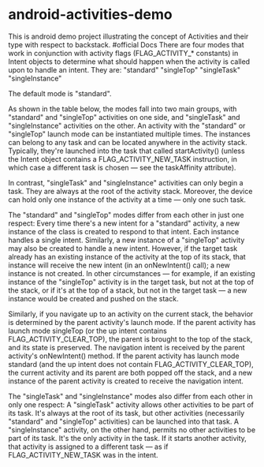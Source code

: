 # android-activities-demo


This is android demo project illustrating the concept of Activities and their type with respect to backstack.
#official Docs
There are four modes that work in conjunction with activity flags (FLAG_ACTIVITY_* constants) in Intent objects to determine what should happen when the activity is called upon to handle an intent. They are:
"standard" 
"singleTop" 
"singleTask" 
"singleInstance"

The default mode is "standard".

As shown in the table below, the modes fall into two main groups, with "standard" and "singleTop" activities on one side, and "singleTask" and "singleInstance" activities on the other. An activity with the "standard" or "singleTop" launch mode can be instantiated multiple times. The instances can belong to any task and can be located anywhere in the activity stack. Typically, they're launched into the task that called startActivity() (unless the Intent object contains a FLAG_ACTIVITY_NEW_TASK instruction, in which case a different task is chosen — see the taskAffinity attribute).

In contrast, "singleTask" and "singleInstance" activities can only begin a task. They are always at the root of the activity stack. Moreover, the device can hold only one instance of the activity at a time — only one such task.

The "standard" and "singleTop" modes differ from each other in just one respect: Every time there's a new intent for a "standard" activity, a new instance of the class is created to respond to that intent. Each instance handles a single intent. Similarly, a new instance of a "singleTop" activity may also be created to handle a new intent. However, if the target task already has an existing instance of the activity at the top of its stack, that instance will receive the new intent (in an onNewIntent() call); a new instance is not created. In other circumstances — for example, if an existing instance of the "singleTop" activity is in the target task, but not at the top of the stack, or if it's at the top of a stack, but not in the target task — a new instance would be created and pushed on the stack.

Similarly, if you navigate up to an activity on the current stack, the behavior is determined by the parent activity's launch mode. If the parent activity has launch mode singleTop (or the up intent contains FLAG_ACTIVITY_CLEAR_TOP), the parent is brought to the top of the stack, and its state is preserved. The navigation intent is received by the parent activity's onNewIntent() method. If the parent activity has launch mode standard (and the up intent does not contain FLAG_ACTIVITY_CLEAR_TOP), the current activity and its parent are both popped off the stack, and a new instance of the parent activity is created to receive the navigation intent.

The "singleTask" and "singleInstance" modes also differ from each other in only one respect: A "singleTask" activity allows other activities to be part of its task. It's always at the root of its task, but other activities (necessarily "standard" and "singleTop" activities) can be launched into that task. A "singleInstance" activity, on the other hand, permits no other activities to be part of its task. It's the only activity in the task. If it starts another activity, that activity is assigned to a different task — as if FLAG_ACTIVITY_NEW_TASK was in the intent.

